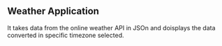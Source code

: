 ## Weather Application 
It takes data from the online weather API in JSOn and doisplays the data converted in specific timezone selected. 
